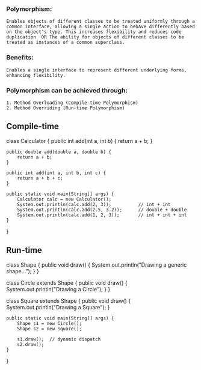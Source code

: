 ### Polymorphism: 
    Enables objects of different classes to be treated uniformly through a common interface, allowing a single action to behave differently based on the object's type. This increases flexibility and reduces code duplication  OR The ability for objects of different classes to be treated as instances of a common superclass. 
### Benefits: 
    Enables a single interface to represent different underlying forms, enhancing flexibility.
### Polymorphism can be achieved through:
    1. Method Overloading (Compile-time Polymorphism)
    2. Method Overriding (Run-time Polymorphism)

## Compile-time 
class Calculator {
    public int add(int a, int b) {
        return a + b;
    }

    public double add(double a, double b) {
        return a + b;
    }

    public int add(int a, int b, int c) {
        return a + b + c;
    }

    public static void main(String[] args) {
        Calculator calc = new Calculator();
        System.out.println(calc.add(2, 3));          // int + int
        System.out.println(calc.add(2.5, 3.2));      // double + double
        System.out.println(calc.add(1, 2, 3));       // int + int + int
    }
}

## Run-time 
class Shape {
    public void draw() {
        System.out.println("Drawing a generic shape...");
    }
}

class Circle extends Shape {
    public void draw() {
        System.out.println("Drawing a Circle");
    }
}

class Square extends Shape {
    public void draw() {
        System.out.println("Drawing a Square");
    }

    public static void main(String[] args) {
        Shape s1 = new Circle();
        Shape s2 = new Square();

        s1.draw();  // dynamic dispatch
        s2.draw();
    }
}


